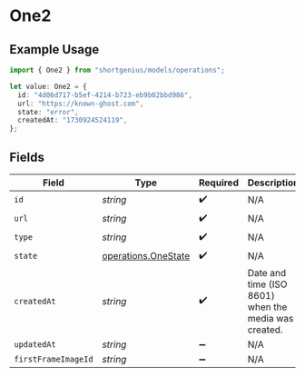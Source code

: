 # One2

## Example Usage

```typescript
import { One2 } from "shortgenius/models/operations";

let value: One2 = {
  id: "4d06d717-b5ef-4214-b723-eb9b02bbd986",
  url: "https://known-ghost.com",
  state: "error",
  createdAt: "1730924524119",
};
```

## Fields

| Field                                                      | Type                                                       | Required                                                   | Description                                                |
| ---------------------------------------------------------- | ---------------------------------------------------------- | ---------------------------------------------------------- | ---------------------------------------------------------- |
| `id`                                                       | *string*                                                   | :heavy_check_mark:                                         | N/A                                                        |
| `url`                                                      | *string*                                                   | :heavy_check_mark:                                         | N/A                                                        |
| `type`                                                     | *string*                                                   | :heavy_check_mark:                                         | N/A                                                        |
| `state`                                                    | [operations.OneState](../../models/operations/onestate.md) | :heavy_check_mark:                                         | N/A                                                        |
| `createdAt`                                                | *string*                                                   | :heavy_check_mark:                                         | Date and time (ISO 8601) when the media was created.       |
| `updatedAt`                                                | *string*                                                   | :heavy_minus_sign:                                         | N/A                                                        |
| `firstFrameImageId`                                        | *string*                                                   | :heavy_minus_sign:                                         | N/A                                                        |